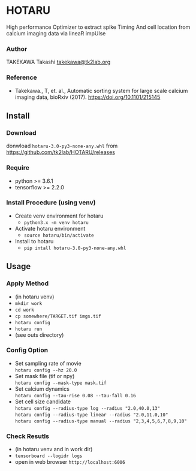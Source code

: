 # HOTARU

High performance Optimizer to extract spike Timing And cell location from calcium imaging data via lineaR impUlse

### Author
TAKEKAWA Takashi <takekawa@tk2lab.org>

### Reference
- Takekawa., T, et. al.,
  Automatic sorting system for large scale calcium imaging data, bioRxiv (2017).
  https://doi.org/10.1101/215145


## Install

### Download
donwload `hotaru-3.0-py3-none-any.whl`
from
https://github.com/tk2lab/HOTARU/releases

### Require
- python >= 3.6.1
- tensorflow >= 2.2.0

### Install Procedure (using venv)
- Create venv environment for hotaru
  - `python3.x -m venv hotaru`
- Activate hotaru environment
  - `source hotaru/bin/activate`
- Install to hotaru
  - `pip intall hotaru-3.0-py3-none-any.whl`


## Usage

### Apply Method
- (in hotaru venv)
- `mkdir work`
- `cd work`
- `cp somewhere/TARGET.tif imgs.tif`
- `hotaru config`
- `hotaru run`
- (see outs directory)

### Config Option
- Set sampling rate of movie  
  `hotaru config --hz 20.0`
- Set mask file (tif or npy)  
  `hotaru config --mask-type mask.tif`
- Set calcium dynamics  
  `hotaru config --tau-rise 0.08 --tau-fall 0.16`
- Set cell size candidate  
  `hotaru config --radius-type log --radius "2.0,40.0,13"`  
  `hotaru config --radius-type linear --radius "2.0,11.0,10"`  
  `hotaru config --radius-type manual --radius "2,3,4,5,6,7,8,9,10"`    
  
### Check Resutls
- (in hotaru venv and in work dir)
- `tensorboard --logidr logs`
- open in web browser `http://localhost:6006`
